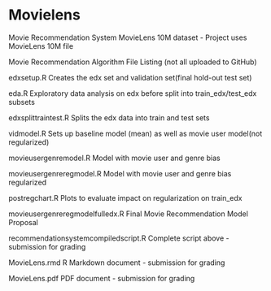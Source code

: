 # Movielens
Movie Recommendation System MovieLens 10M dataset - Project uses MovieLens 10M file


Movie Recommendation Algorithm File Listing (not all uploaded to GitHub)


edxsetup.R
Creates the edx set and validation set(final hold-out test set)

eda.R
Exploratory data analysis on edx before split into train_edx/test_edx subsets


edxsplittraintest.R
Splits the edx data into train and test sets


vidmodel.R
Sets up baseline model (mean) as well as movie user model(not regularized)


movieusergenremodel.R
Model with movie user and genre bias


movieusergenreregmodel.R
Model with movie user and genre bias regularized


postregchart.R
Plots to evaluate impact on regularization on train_edx


movieusergenreregmodelfulledx.R
Final Movie Recommendation Model Proposal


recommendationsystemcompiledscript.R
Complete script above - submission for grading


MovieLens.rmd
R Markdown document  - submission for grading


MovieLens.pdf
PDF document - submission for grading
